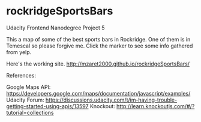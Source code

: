 # rockridgeSportsBars
Udacity Frontend Nanodegree Project 5

This a map of some of the best sports bars in Rockridge. One of them is in Temescal so please forgive me. Click the marker to see some info gathered from yelp.

Here's the working site. http://mzaret2000.github.io/rockridgeSportsBars/

References: 

Google Maps API: https://developers.google.com/maps/documentation/javascript/examples/
Udacity Forum: https://discussions.udacity.com/t/im-having-trouble-getting-started-using-apis/13597
Knockout: http://learn.knockoutjs.com/#/?tutorial=collections
